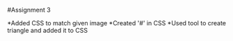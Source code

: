 #Assignment 3

*Added CSS to match given image
*Created '#' in CSS
*Used tool to create triangle and added it to CSS